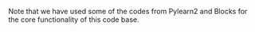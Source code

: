 Note that we have used some of the codes from Pylearn2 and Blocks for the 
core functionality of this code base.
